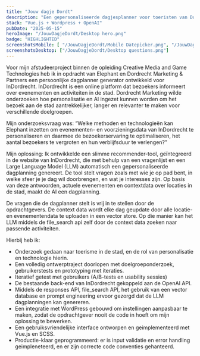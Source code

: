 ```yaml
---
title: "Jouw dagje Dordt"
description: "Een gepersonaliseerde dagjesplanner voor toeristen van Dordrecht, powered by GPT"
stack: "Vue.js + Wordpress + OpenAI"
pubDate: "2025-05-15"
heroImage: "/JouwDagjeDordt/Desktop hero.png"
badge: "HIGHLIGHTED"
screenshotsMobile: [ "/JouwDagjeDordt/Mobile Datepicker.png", "/JouwDagjeDordt/Mobile Questions.png", "/JouwDagjeDordt/Mobile Results.png"]
screenshotsDesktop: ["/JouwDagjeDordt/Desktop questions.png"]
---
```

Voor mijn afstudeerproject binnen de opleiding Creative Media and Game Technologies heb ik in opdracht van Elephant en Dordrecht Marketing & Partners een persoonlijke dagplanner generator ontwikkeld voor InDordrecht. InDordrecht is een online platform dat bezoekers informeert over evenementen en activiteiten in de stad. Dordrecht Marketing wilde onderzoeken hoe personalisatie en AI ingezet kunnen worden om het bezoek aan de stad aantrekkelijker, langer en relevanter te maken voor verschillende doelgroepen.

Mijn onderzoeksvraag was:
“Welke methoden en technologieën kan Elephant inzetten om evenementen- en voorzieningsdata van InDordrecht te personaliseren en daarmee de bezoekerservaring te optimaliseren, het aantal bezoekers te vergroten en hun verblijfsduur te verlengen?”

Mijn oplossing:
Ik ontwikkelde een slimme recommender-tool, geïntegreerd in de website van InDordrecht, die met behulp van een vragenlijst en een Large Language Model (LLM) automatisch een gepersonaliseerde dagplanning genereert. De tool stelt vragen zoals met wie je op pad bent, in welke sfeer je je dag wil doorbrengen, en wat je interesses zijn. Op basis van deze antwoorden, actuele evenementen en contextdata over locaties in de stad, maakt de AI een dagplanning.

De vragen die de dagplanner stelt is vrij in te stellen door de opdrachtgevers. De context data wordt elke dag geupdate door alle locatie- en evenementendata te uploaden in een vector store. Op die manier kan het LLM middels de file_search api zelf door de context data zoeken naar passende activiteiten.

Hierbij heb ik:
- Onderzoek gedaan naar toerisme in de stad, en de rol van personalisatie en technologie hierin.
- Een volledig ontwerptraject doorlopen met doelgroeponderzoek, gebruikerstests en prototyping met iteraties.
- Iteratief getest met gebruikers (A/B-tests en usability sessies)
- De bestaande back-end van InDordrecht gekoppeld aan de OpenAI API.
- Middels de responses API, file_search API, het gebruik van een vector database en prompt engineering ervoor gezorgd dat de LLM dagplanningen kan genereren. 
- Een integratie met WordPress gebouwd om instellingen aanpasbaar te maken, zodat de opdrachtgever nooit de code in hoeft om mijn oplossing te bewerken.
- Een gebruiksvriendelijke interface ontworpen en geimplementeerd met Vue.js en SCSS.
- Productie-klaar geprogrammeerd: er is input validatie en error handling geimpleneteerd, en er zijn correcte code conventies gehanteerd.